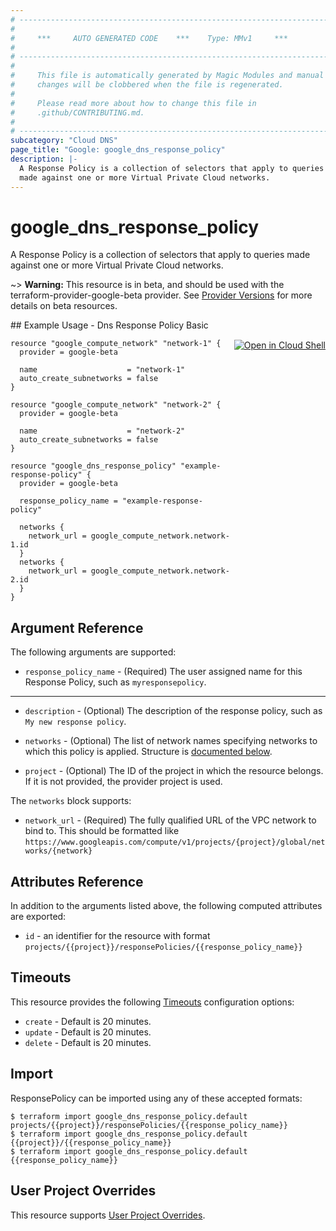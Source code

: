 ```yaml
---
# ----------------------------------------------------------------------------
#
#     ***     AUTO GENERATED CODE    ***    Type: MMv1     ***
#
# ----------------------------------------------------------------------------
#
#     This file is automatically generated by Magic Modules and manual
#     changes will be clobbered when the file is regenerated.
#
#     Please read more about how to change this file in
#     .github/CONTRIBUTING.md.
#
# ----------------------------------------------------------------------------
subcategory: "Cloud DNS"
page_title: "Google: google_dns_response_policy"
description: |-
  A Response Policy is a collection of selectors that apply to queries
  made against one or more Virtual Private Cloud networks.
---
```


# google\_dns\_response\_policy

A Response Policy is a collection of selectors that apply to queries
made against one or more Virtual Private Cloud networks.

~> **Warning:** This resource is in beta, and should be used with the terraform-provider-google-beta provider.
See [Provider Versions](https://terraform.io/docs/providers/google/guides/provider_versions.html) for more details on beta resources.


<div class = "oics-button" style="float: right; margin: 0 0 -15px">
  <a href="https://console.cloud.google.com/cloudshell/open?cloudshell_git_repo=https%3A%2F%2Fgithub.com%2Fterraform-google-modules%2Fdocs-examples.git&cloudshell_working_dir=dns_response_policy_basic&cloudshell_image=gcr.io%2Fgraphite-cloud-shell-images%2Fterraform%3Alatest&open_in_editor=main.tf&cloudshell_print=.%2Fmotd&cloudshell_tutorial=.%2Ftutorial.md" target="_blank">
    <img alt="Open in Cloud Shell" src="//gstatic.com/cloudssh/images/open-btn.svg" style="max-height: 44px; margin: 32px auto; max-width: 100%;">
  </a>
</div>
## Example Usage - Dns Response Policy Basic


```hcl
resource "google_compute_network" "network-1" {
  provider = google-beta

  name                    = "network-1"
  auto_create_subnetworks = false
}

resource "google_compute_network" "network-2" {
  provider = google-beta
  
  name                    = "network-2"
  auto_create_subnetworks = false
}

resource "google_dns_response_policy" "example-response-policy" {
  provider = google-beta
  
  response_policy_name = "example-response-policy"
  
  networks {
    network_url = google_compute_network.network-1.id
  }
  networks {
    network_url = google_compute_network.network-2.id
  }
}
```

## Argument Reference

The following arguments are supported:


* `response_policy_name` -
  (Required)
  The user assigned name for this Response Policy, such as `myresponsepolicy`.


- - -


* `description` -
  (Optional)
  The description of the response policy, such as `My new response policy`.

* `networks` -
  (Optional)
  The list of network names specifying networks to which this policy is applied.
  Structure is [documented below](#nested_networks).

* `project` - (Optional) The ID of the project in which the resource belongs.
    If it is not provided, the provider project is used.


<a name="nested_networks"></a>The `networks` block supports:

* `network_url` -
  (Required)
  The fully qualified URL of the VPC network to bind to.
  This should be formatted like
  `https://www.googleapis.com/compute/v1/projects/{project}/global/networks/{network}`

## Attributes Reference

In addition to the arguments listed above, the following computed attributes are exported:

* `id` - an identifier for the resource with format `projects/{{project}}/responsePolicies/{{response_policy_name}}`


## Timeouts

This resource provides the following
[Timeouts](/docs/configuration/resources.html#timeouts) configuration options:

- `create` - Default is 20 minutes.
- `update` - Default is 20 minutes.
- `delete` - Default is 20 minutes.

## Import


ResponsePolicy can be imported using any of these accepted formats:

```
$ terraform import google_dns_response_policy.default projects/{{project}}/responsePolicies/{{response_policy_name}}
$ terraform import google_dns_response_policy.default {{project}}/{{response_policy_name}}
$ terraform import google_dns_response_policy.default {{response_policy_name}}
```

## User Project Overrides

This resource supports [User Project Overrides](https://www.terraform.io/docs/providers/google/guides/provider_reference.html#user_project_override).

